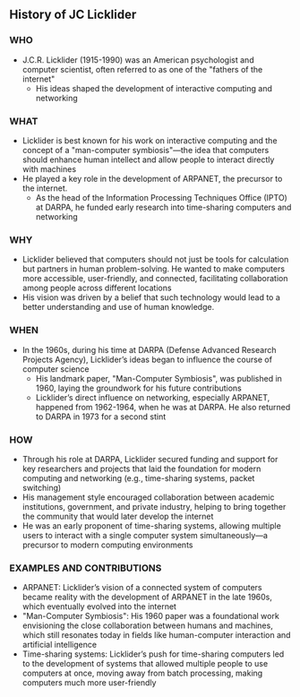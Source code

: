 ## History of JC Licklider
### WHO
* J.C.R. Licklider (1915-1990) was an American psychologist and computer scientist, often referred to as one of the "fathers of the internet"
    * His ideas shaped the development of interactive computing and networking
### WHAT
* Licklider is best known for his work on interactive computing and the concept of a "man-computer symbiosis"—the idea that computers should enhance human intellect and allow people to interact directly with machines
* He played a key role in the development of ARPANET, the precursor to the internet.
    * As the head of the Information Processing Techniques Office (IPTO) at DARPA, he funded early research into time-sharing computers and networking
### WHY
* Licklider believed that computers should not just be tools for calculation but partners in human problem-solving. He wanted to make computers more accessible, user-friendly, and connected, facilitating collaboration among people across different locations
* His vision was driven by a belief that such technology would lead to a better understanding and use of human knowledge.
### WHEN
* In the 1960s, during his time at DARPA (Defense Advanced Research Projects Agency), Licklider’s ideas began to influence the course of computer science
    * His landmark paper, "Man-Computer Symbiosis", was published in 1960, laying the groundwork for his future contributions
    * Licklider’s direct influence on networking, especially ARPANET, happened from 1962-1964, when he was at DARPA. He also returned to DARPA in 1973 for a second stint
### HOW
* Through his role at DARPA, Licklider secured funding and support for key researchers and projects that laid the foundation for modern computing and networking (e.g., time-sharing systems, packet switching)
* His management style encouraged collaboration between academic institutions, government, and private industry, helping to bring together the community that would later develop the internet
* He was an early proponent of time-sharing systems, allowing multiple users to interact with a single computer system simultaneously—a precursor to modern computing environments
### EXAMPLES AND CONTRIBUTIONS
* ARPANET: Licklider’s vision of a connected system of computers became reality with the development of ARPANET in the late 1960s, which eventually evolved into the internet
* "Man-Computer Symbiosis": His 1960 paper was a foundational work envisioning the close collaboration between humans and machines, which still resonates today in fields like human-computer interaction and artificial intelligence
* Time-sharing systems: Licklider’s push for time-sharing computers led to the development of systems that allowed multiple people to use computers at once, moving away from batch processing, making computers much more user-friendly